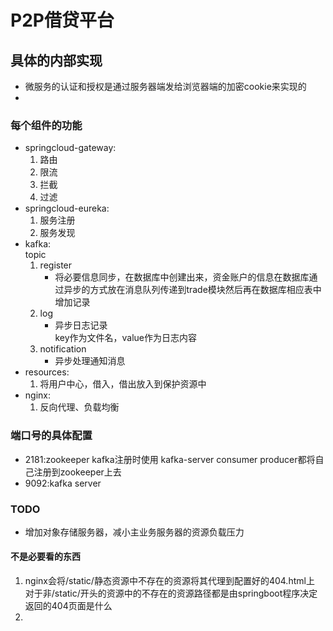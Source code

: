 # P2P借贷平台


## 具体的内部实现
- 微服务的认证和授权是通过服务器端发给浏览器端的加密cookie来实现的
- 

### 每个组件的功能
- springcloud-gateway:
    1. 路由
    2. 限流
    3. 拦截
    4. 过滤
- springcloud-eureka:
    1. 服务注册
    2. 服务发现
- kafka:  
    topic
    1. register
        - 将必要信息同步，在数据库中创建出来，资金账户的信息在数据库通过异步的方式放在消息队列传递到trade模块然后再在数据库相应表中增加记录
    2. log
        - 异步日志记录  
        key作为文件名，value作为日志内容
    3. notification
        - 异步处理通知消息
- resources:
    1. 将用户中心，借入，借出放入到保护资源中        
- nginx:
    1. 反向代理、负载均衡
        
### 端口号的具体配置
- 2181:zookeeper kafka注册时使用  kafka-server consumer producer都将自己注册到zookeeper上去
- 9092:kafka server       


### TODO
- 增加对象存储服务器，减小主业务服务器的资源负载压力


#### 不是必要看的东西
1. nginx会将/static/静态资源中不存在的资源将其代理到配置好的404.html上  
   对于非/static/开头的资源中的不存在的资源路径都是由springboot程序决定返回的404页面是什么
2.   